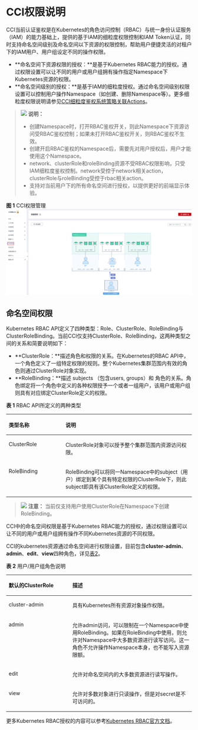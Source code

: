 # CCI权限说明<a name="cci_01_0093"></a>

CCI当前认证鉴权是在Kubernetes的角色访问控制（RBAC）与统一身份认证服务（IAM）的能力基础上，提供的基于IAM的细粒度权限控制和IAM Token认证，同时支持命名空间级别及命名空间以下资源的权限控制，帮助用户便捷灵活的对租户下的IAM用户、用户组设定不同的操作权限。

-   **命名空间下资源权限的授权：**是基于Kubernetes RBAC能力的授权。通过权限设置可以让不同的用户或用户组拥有操作指定Namespace下Kubernetes资源的权限。
-   **命名空间级别的授权：**是基于IAM的细粒度授权。通过命名空间级别权限设置可以控制用户操作Namespace（如创建、删除Namespace等）。更多细粒度权限说明请参见[CCI细粒度鉴权系统策略关联Actions](https://support.huaweicloud.com/productdesc-cci/cci_03_0008.html#section0)。

>![](public_sys-resources/icon-note.gif) **说明：** 
>-   创建Namespace时，打开RBAC鉴权开关，则此Namespace下资源访问受RBAC鉴权控制；如果未打开RBAC鉴权开关，则RBAC鉴权不生效。
>-   创建开启RBAC鉴权的Namespace后，需要先对用户授权后，用户才能使用这个Namespace。
>-   network、clusterRole和roleBinding资源不受RBAC权限影响，只受IAM细粒度鉴权控制。network受控于network相关action，clusterRole与roleBinding受控于rbac相关action。
>-   支持对当前用户下的所有命名空间进行授权，以提供更好的前端显示体验。

**图 1**  CCI权限管理<a name="fig338584562419"></a>  
![](figures/CCI权限管理.png "CCI权限管理")

## 命名空间权限<a name="section944114820217"></a>

Kubernetes RBAC API定义了四种类型：Role、ClusterRole、RoleBinding与ClusterRoleBinding。当前CCI仅支持ClusterRole、RoleBinding，这两种类型之间的关系和简要说明如下：

-   **ClusterRole：**描述角色和权限的关系。在Kubernetes的RBAC API中，一个角色定义了一组特定权限的规则。整个Kubernetes集群范围内有效的角色则通过ClusterRole对象实现。
-   **RoleBinding：**描述 subjects （包含users, groups）和 角色的关系。角色绑定将一个角色中定义的各种权限授予一个或者一组用户，该用户或用户组则具有对应绑定ClusterRole定义的权限。

**表 1**  RBAC API所定义的两种类型

<a name="table7143142111614"></a>
<table><thead align="left"><tr id="row1914410211164"><th class="cellrowborder" valign="top" width="30.620000000000005%" id="mcps1.2.3.1.1"><p id="p614452101611"><a name="p614452101611"></a><a name="p614452101611"></a>类型名称</p>
</th>
<th class="cellrowborder" valign="top" width="69.38%" id="mcps1.2.3.1.2"><p id="p12144622163"><a name="p12144622163"></a><a name="p12144622163"></a>说明</p>
</th>
</tr>
</thead>
<tbody><tr id="row2014418219161"><td class="cellrowborder" valign="top" width="30.620000000000005%" headers="mcps1.2.3.1.1 "><p id="p4498748131713"><a name="p4498748131713"></a><a name="p4498748131713"></a>ClusterRole</p>
</td>
<td class="cellrowborder" valign="top" width="69.38%" headers="mcps1.2.3.1.2 "><p id="p176330155212"><a name="p176330155212"></a><a name="p176330155212"></a>ClusterRole对象可以授予整个集群范围内资源访问权限。</p>
</td>
</tr>
<tr id="row16145329168"><td class="cellrowborder" valign="top" width="30.620000000000005%" headers="mcps1.2.3.1.1 "><p id="p13145527161"><a name="p13145527161"></a><a name="p13145527161"></a>RoleBinding</p>
</td>
<td class="cellrowborder" valign="top" width="69.38%" headers="mcps1.2.3.1.2 "><p id="p1214572201610"><a name="p1214572201610"></a><a name="p1214572201610"></a>RoleBinding可以将同一Namespace中的subject（用户）绑定到某个具有特定权限的ClusterRole下，则此subject即具有该ClusterRole定义的权限。</p>
</td>
</tr>
</tbody>
</table>

>![](public_sys-resources/icon-caution.gif) **注意：** 
>当前仅支持用户使用ClusterRole在Namespace下创建RoleBinding。

CCI中的命名空间权限是基于Kubernetes RBAC能力的授权，通过权限设置可以让不同的用户或用户组拥有操作不同Kubernetes资源的不同权限。

CCI的kubernetes资源通过命名空间进行权限设置，目前包含**cluster-admin**、**admin**、**edit**、**view**四种角色，详见[表2](#table174765455252)。

**表 2**  用户/用户组角色说明

<a name="table174765455252"></a>
<table><thead align="left"><tr id="row19540194512257"><th class="cellrowborder" valign="top" width="34.300000000000004%" id="mcps1.2.3.1.1"><p id="p1654017455258"><a name="p1654017455258"></a><a name="p1654017455258"></a>默认的ClusterRole</p>
</th>
<th class="cellrowborder" valign="top" width="65.7%" id="mcps1.2.3.1.2"><p id="p0540144517258"><a name="p0540144517258"></a><a name="p0540144517258"></a>描述</p>
</th>
</tr>
</thead>
<tbody><tr id="row151518546195"><td class="cellrowborder" valign="top" width="34.300000000000004%" headers="mcps1.2.3.1.1 "><p id="p35167544194"><a name="p35167544194"></a><a name="p35167544194"></a>cluster-admin</p>
</td>
<td class="cellrowborder" valign="top" width="65.7%" headers="mcps1.2.3.1.2 "><p id="p13516125441918"><a name="p13516125441918"></a><a name="p13516125441918"></a>具有Kubernetes所有资源对象操作权限。</p>
</td>
</tr>
<tr id="row195412454251"><td class="cellrowborder" valign="top" width="34.300000000000004%" headers="mcps1.2.3.1.1 "><p id="p4541104518251"><a name="p4541104518251"></a><a name="p4541104518251"></a>admin</p>
</td>
<td class="cellrowborder" valign="top" width="65.7%" headers="mcps1.2.3.1.2 "><p id="p154117452251"><a name="p154117452251"></a><a name="p154117452251"></a>允许admin访问，可以限制在一个Namespace中使用RoleBinding。如果在RoleBinding中使用，则允许对Namespace中大多数资源进行读写访问。这一角色不允许操作Namespace本身，也不能写入资源限额。</p>
</td>
</tr>
<tr id="row12541445182514"><td class="cellrowborder" valign="top" width="34.300000000000004%" headers="mcps1.2.3.1.1 "><p id="p55415459252"><a name="p55415459252"></a><a name="p55415459252"></a>edit</p>
</td>
<td class="cellrowborder" valign="top" width="65.7%" headers="mcps1.2.3.1.2 "><p id="p20541545152519"><a name="p20541545152519"></a><a name="p20541545152519"></a>允许对命名空间内的大多数资源进行读写操作。</p>
</td>
</tr>
<tr id="row15541154516259"><td class="cellrowborder" valign="top" width="34.300000000000004%" headers="mcps1.2.3.1.1 "><p id="p20541194582515"><a name="p20541194582515"></a><a name="p20541194582515"></a>view</p>
</td>
<td class="cellrowborder" valign="top" width="65.7%" headers="mcps1.2.3.1.2 "><p id="p65420455258"><a name="p65420455258"></a><a name="p65420455258"></a>允许对多数对象进行只读操作，但是对secret是不可访问的。</p>
</td>
</tr>
</tbody>
</table>

更多Kubernetes RBAC授权的内容可以参考[Kubernetes RBAC官方文档](https://kubernetes.io/docs/admin/authorization/rbac/)。

